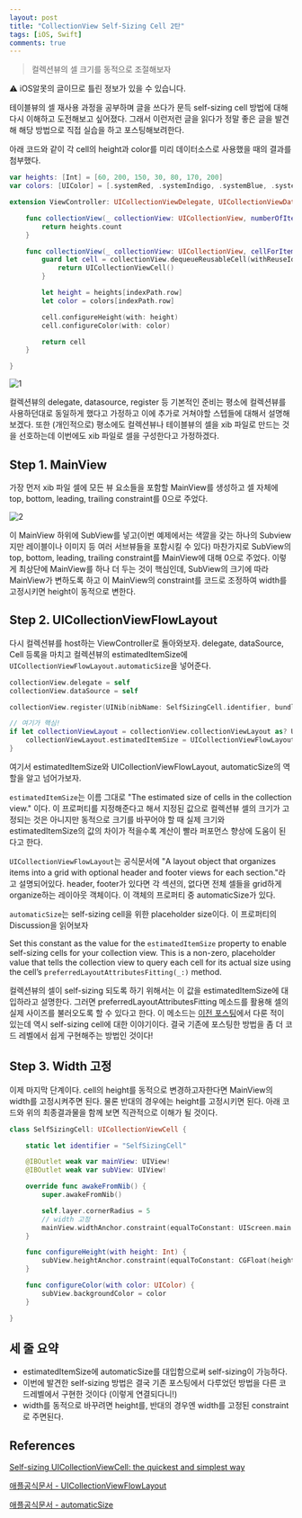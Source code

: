 ```yaml
---
layout: post
title: "CollectionView Self-Sizing Cell 2탄"
tags: [iOS, Swift]
comments: true
---
```


> 컬렉션뷰의 셀 크기를 동적으로 조절해보자  

⚠ iOS알못의 글이므로 틀린 정보가 있을 수 있습니다.  

테이블뷰의 셀 재사용 과정을 공부하며 글을 쓰다가 문득 self-sizing cell 방법에 대해 다시 이해하고 도전해보고 싶어졌다. 그래서 이런저런 글을 읽다가 정말 좋은 글을 발견해 해당 방법으로 직접 실습을 하고 포스팅해보려한다.

아래 코드와 같이 각 cell의 height과 color를 미리 데이터소스로 사용했을 때의 결과를 첨부했다.

```swift
var heights: [Int] = [60, 200, 150, 30, 80, 170, 200]
var colors: [UIColor] = [.systemRed, .systemIndigo, .systemBlue, .systemTeal, .systemYellow, .cyan, .brown]
```

```swift
extension ViewController: UICollectionViewDelegate, UICollectionViewDataSource {

    func collectionView(_ collectionView: UICollectionView, numberOfItemsInSection section: Int) -> Int {
        return heights.count
    }

    func collectionView(_ collectionView: UICollectionView, cellForItemAt indexPath: IndexPath) -> UICollectionViewCell {
        guard let cell = collectionView.dequeueReusableCell(withReuseIdentifier: SelfSizingCell.identifier, for: indexPath) as? SelfSizingCell else {
            return UICollectionViewCell()
        }

        let height = heights[indexPath.row]
        let color = colors[indexPath.row]

        cell.configureHeight(with: height)
        cell.configureColor(with: color)

        return cell
    }

}
```
![1](https://user-images.githubusercontent.com/35067611/105681801-f6e3e280-5f34-11eb-8a12-519188629e7a.png)

컬렉션뷰의 delegate, datasource, register 등 기본적인 준비는 평소에 컬렉션뷰를 사용하던대로 동일하게 했다고 가정하고 이에 추가로 거쳐야할 스텝들에 대해서 설명해보겠다. 또한 (개인적으로) 평소에도 컬렉션뷰나 테이블뷰의 셀을 xib 파일로 만드는 것을 선호하는데 이번에도 xib 파일로 셀을 구성한다고 가정하겠다.

## Step 1. MainView

가장 먼저 xib 파일 셀에 모든 뷰 요소들을 포함할 MainView를 생성하고 셀 자체에 top, bottom, leading, trailing constraint를 0으로 주었다.

![2](https://user-images.githubusercontent.com/35067611/105681815-fba89680-5f34-11eb-82ed-4655672ad661.png)

이 MainView 하위에 SubView를 넣고(이번 예제에서는 색깔을 갖는 하나의 Subview지만 레이블이나 이미지 등 여러 서브뷰들을 포함시킬 수 있다) 마찬가지로 SubView의 top, bottom, leading, trailing constraint를 MainView에 대해 0으로 주었다. 이렇게 최상단에 MainView를 하나 더 두는 것이 핵심인데, SubView의 크기에 따라 MainView가 변하도록 하고 이 MainView의 constraint를 코드로 조정하여 width를 고정시키면 height이 동적으로 변한다.

## Step 2. UICollectionViewFlowLayout

다시 컬렉션뷰를 host하는 ViewController로 돌아와보자. delegate, dataSource, Cell 등록을 마치고 컬렉션뷰의 estimatedItemSize에 `UICollectionViewFlowLayout.automaticSize`을 넣어준다.

```swift
collectionView.delegate = self
collectionView.dataSource = self

collectionView.register(UINib(nibName: SelfSizingCell.identifier, bundle: nil), forCellWithReuseIdentifier: SelfSizingCell.identifier)

// 여기가 핵심!
if let collectionViewLayout = collectionView.collectionViewLayout as? UICollectionViewFlowLayout {
    collectionViewLayout.estimatedItemSize = UICollectionViewFlowLayout.automaticSize
}
```

여기서 estimatedItemSize와 UICollectionViewFlowLayout, automaticSize의 역할을 알고 넘어가보자.

`estimatedItemSize`는 이름 그대로 "The estimated size of cells in the collection view." 이다. 이 프로퍼티를 지정해준다고 해서 지정된 값으로 컬렉션뷰 셀의 크기가 고정되는 것은 아니지만 동적으로 크기를 바꾸어야 할 때 실제 크기와 estimatedItemSize의 값의 차이가 적을수록 계산이 빨라 퍼포먼스 향상에 도움이 된다고 한다.

`UICollectionViewFlowLayout`는 공식문서에 "A layout object that organizes items into a grid with optional header and footer views for each section."라고 설명되어있다. header, footer가 있다면 각 섹션의, 없다면 전체 셀들을 grid하게 organize하는 레이아웃 객체이다. 이 객체의 프로퍼티 중 automaticSize가 있다.

`automaticSize`는 self-sizing cell을 위한 placeholder size이다. 이 프로퍼티의 Discussion을 읽어보자

Set this constant as the value for the `estimatedItemSize` property to enable self-sizing cells for your collection view. This is a non-zero, placeholder value that tells the collection view to query each cell for its actual size using the cell’s `preferredLayoutAttributesFitting(_:)` method.

컬렉션뷰의 셀이 self-sizing 되도록 하기 위해서는 이 값을 estimatedItemSize에 대입하라고 설명한다. 그러면 preferredLayoutAttributesFitting 메소드를 활용해 셀의 실제 사이즈를 불러오도록 할 수 있다고 한다. 이 메소드는 [이전 포스팅](https://sihyungyou.github.io/iOS-collectionView-selfsizing-cell/)에서 다룬 적이 있는데 역시 self-sizing cell에 대한 이야기이다. 결국 기존에 포스팅한 방법을 좀 더 코드 레벨에서 쉽게 구현해주는 방법인 것이다!

## Step 3. Width 고정

이제 마지막 단계이다. cell의 height를 동적으로 변경하고자한다면 MainView의 width를 고정시켜주면 된다. 물론 반대의 경우에는 height를 고정시키면 된다. 아래 코드와 위의 최종결과물을 함께 보면 직관적으로 이해가 될 것이다.

```swift
class SelfSizingCell: UICollectionViewCell {

    static let identifier = "SelfSizingCell"

    @IBOutlet weak var mainView: UIView!
    @IBOutlet weak var subView: UIView!

    override func awakeFromNib() {
        super.awakeFromNib()

        self.layer.cornerRadius = 5
		// width 고정
        mainView.widthAnchor.constraint(equalToConstant: UIScreen.main.bounds.size.width - 40).isActive = true
    }

    func configureHeight(with height: Int) {
        subView.heightAnchor.constraint(equalToConstant: CGFloat(height)).isActive = true
    }

    func configureColor(with color: UIColor) {
        subView.backgroundColor = color
    }

}
```

## 세 줄 요약

- estimatedItemSize에 automaticSize를 대입함으로써 self-sizing이 가능하다.
- 이번에 발견한 self-sizing 방법은 결국 기존 포스팅에서 다루었던 방법을 다른 코드레벨에서 구현한 것이다 (이렇게 연결되다니!)
- width를 동적으로 바꾸려면 height를, 반대의 경우엔 width를 고정된 constraint로 주면된다.

## References

[Self-sizing UICollectionViewCell: the quickest and simplest way](https://medium.com/@giusecapo/self-sizing-uicollectionviewcell-the-quickest-and-simplest-way-94e8d1c89594)

[애플공식문서 - UICollectionViewFlowLayout](https://developer.apple.com/documentation/uikit/uicollectionviewflowlayout)

[애플공식문서 - automaticSize](https://developer.apple.com/documentation/uikit/uicollectionviewflowlayout/1779556-automaticsize)
